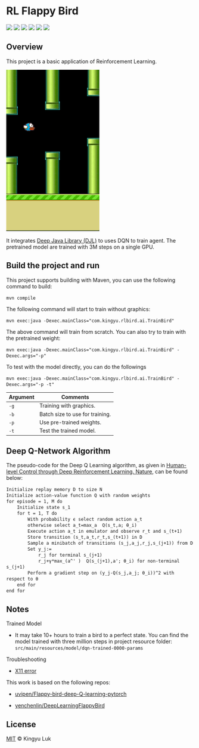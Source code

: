 # RL Flappy Bird
![](https://img.shields.io/badge/framework-DJL-FFB6C1?&logo=github)
![](https://img.shields.io/badge/dependency-Maven-FFB6C1?&logo=github)
![](https://img.shields.io/badge/engine-MXNet-FFB6C1?&logo=github)
![](https://img.shields.io/badge/jdk-1.8.0-FFB6C1.svg?&logo=github)
![](https://img.shields.io/github/license/kingyuluk/RL-FlappyBird?color=FFB6C1&logo=github)
![](https://img.shields.io/github/repo-size/kingyuluk/RL-FlappyBird?color=FFB6C1&logo=github)


## Overview

This project is a basic application of Reinforcement Learning.

![](bird.gif)

It integrates [Deep Java Library (DJL)](https://github.com/awslabs/djl) to uses DQN to train agent. The pretrained model are trained with 3M steps on a single GPU.

## Build the project and run
This project supports building with Maven, you can use the following command to build: 
```
mvn compile  
```

The following command will start to train without graphics:
```
mvn exec:java -Dexec.mainClass="com.kingyu.rlbird.ai.TrainBird"
```

The above command will train from scratch. You can also try to train with the pretrained weight:
```
mvn exec:java -Dexec.mainClass="com.kingyu.rlbird.ai.TrainBird" -Dexec.args="-p"
```

To test with the model directly, you can do the followings
```
mvn exec:java -Dexec.mainClass="com.kingyu.rlbird.ai.TrainBird" -Dexec.args="-p -t"  
```

| Argument   | Comments                                 |
 | ---------- | --------------------------------------- |
 | `-g`       | Training with graphics.                 |
 | `-b`       | Batch size to use for training.         |
 | `-p`       | Use pre-trained weights.                |
 | `-t`       | Test the trained model.                 |

## Deep Q-Network Algorithm

The pseudo-code for the Deep Q Learning algorithm, as given in [Human-level Control through Deep Reinforcement Learning. Nature](https://www.nature.com/articles/nature14236), can be found below:
```
Initialize replay memory D to size N
Initialize action-value function Q with random weights
for episode = 1, M do
    Initialize state s_1
    for t = 1, T do
        With probability ϵ select random action a_t
        otherwise select a_t=max_a  Q(s_t,a; θ_i)
        Execute action a_t in emulator and observe r_t and s_(t+1)
        Store transition (s_t,a_t,r_t,s_(t+1)) in D
        Sample a minibatch of transitions (s_j,a_j,r_j,s_(j+1)) from D
        Set y_j:=
            r_j for terminal s_(j+1)
            r_j+γ*max_(a^' )  Q(s_(j+1),a'; θ_i) for non-terminal s_(j+1)
        Perform a gradient step on (y_j-Q(s_j,a_j; θ_i))^2 with respect to θ
    end for
end for
```

## Notes
Trained Model
* It may take 10+ hours to train a bird to a perfect state. You can find the model trained with three million steps in project resource folder: ```src/main/resources/model/dqn-trained-0000-params```
 
Troubleshooting

* [X11 error](https://github.com/aws-samples/d2l-java/blob/master/documentation/troubleshoot.md#1-x11-error-when-running-object-detection-notebooks-on-ec2-instances)

This work is based on the following repos:

* [uvipen/Flappy-bird-deep-Q-learning-pytorch](https://github.com/uvipen/Flappy-bird-deep-Q-learning-pytorch)

* [yenchenlin/DeepLearningFlappyBird](https://github.com/yenchenlin/DeepLearningFlappyBird)

## License
[MIT](License) © Kingyu Luk
